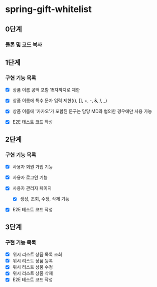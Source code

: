 # spring-gift-whitelist

## 0단계
### 클론 및 코드 복사


## 1단계
### 구현 기능 목록
- [x] 상품 이름 공백 포함 15자까지로 제한
- [x] 상품 이름에 특수 문자 입력 제한((), [], +, -, &, /, _)
- [x] 상품 이름에 '카카오'가 포함된 문구는 담당 MD와 협의한 경우에만 사용 가능
- [x] E2E 테스트 코드 작성


## 2단계
### 구현 기능 목록
- [x] 사용자 회원 가입 기능
- [x] 사용자 로그인 기능
- [x] 사용자 관리자 페이지
  - [x] 생성, 조회, 수정, 삭제 기능
- [x] E2E 테스트 코드 작성


## 3단계
### 구현 기능 목록
- [x] 위시 리스트 상품 목록 조회
- [x] 위시 리스트 상품 등록
- [x] 위시 리스트 상품 수정
- [x] 위시 리스트 상품 삭제
- [x] E2E 테스트 코드 작성